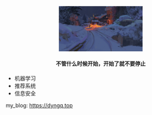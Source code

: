 <div align="center" style="background=#000000"> <img src="images/dyngq_2019-09-07-11-30-13.png" width="44%" height="44%"/> </div>

<h4 align="center">不管什么时候开始，开始了就不要停止</h4>

* 机器学习
* 推荐系统
* 信息安全

my_blog: https://dyngq.top
